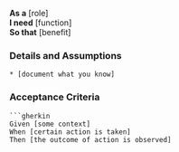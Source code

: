 **As a** [role]  
**I need** [function]  
**So that** [benefit]  

### Details and Assumptions
    * [document what you know]      
### Acceptance Criteria     
    ```gherkin
    Given [some context]
    When [certain action is taken]
    Then [the outcome of action is observed]
